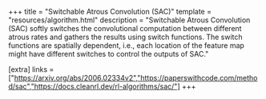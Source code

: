 +++
title = "Switchable Atrous Convolution (SAC)"
template = "resources/algorithm.html"
description = "Switchable Atrous Convolution (SAC) softly switches the convolutional computation between different atrous rates and gathers the results using switch functions. The switch functions are spatially dependent, i.e., each location of the feature map might have different switches to control the outputs of SAC."

[extra]
links = ["https://arxiv.org/abs/2006.02334v2","https://paperswithcode.com/method/sac","https://docs.cleanrl.dev/rl-algorithms/sac/"]
+++
